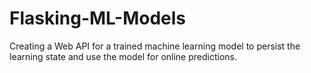 # Flasking-ML-Models
Creating a Web API for a trained machine learning model to persist the learning state and use the model for online predictions.

